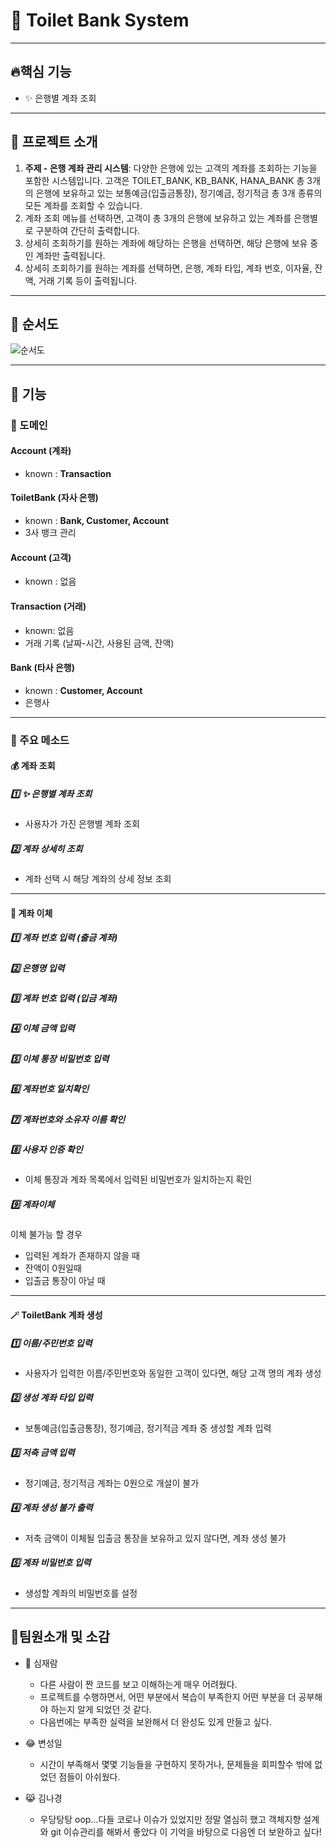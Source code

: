 # 🚽 Toilet Bank System

---
## 🔥핵심 기능


- ✨ 은행별 계좌 조회
---
## 🏦 프로젝트 소개


1. **주제 - 은행 계좌 관리 시스템**: 다양한 은행에 있는 고객의 계좌를 조회하는 기능을 포함한 시스템입니다. 고객은 TOILET_BANK, KB_BANK, HANA_BANK 총 3개의 은행에 보유하고 있는 보통예금(입출금통장), 정기예금, 정기적금 총 3개 종류의 모든 계좌를 조회할 수 있습니다.
2. 계좌 조회 메뉴를 선택하면, 고객이 총 3개의 은행에 보유하고 있는 계좌를 은행별로 구분하여 간단히 출력합니다.
3. 상세히 조회하기를 원하는 계좌에 해당하는 은행을 선택하면, 해당 은행에 보유 중인 계좌만 출력됩니다.
4. 상세히 조회하기를 원하는 계좌를 선택하면, 은행, 계좌 타입, 계좌 번호, 이자율, 잔액, 거래 기록 등이 출력됩니다.

---
## 🍕 순서도


![순서도](https://github.com/jectgenius/oop-toilet-bank/blob/main/oop-toilet-bank%20%EC%88%9C%EC%84%9C%EB%8F%84_%ED%9D%B0%EC%83%89%EB%B0%B0%EA%B2%BD.drawio.png)

---
## 📌 기능



### 🔆 도메인


#### Account (계좌)
- known : **Transaction**
#### ToiletBank (자사 은행)
- known : **Bank, Customer, Account**
- 3사 뱅크 관리
#### Account (고객)
- known : 없음
#### Transaction (거래)
- known: 없음
- 거래 기록 (날짜-시간, 사용된 금액, 잔액)
#### Bank (타사 은행)
- known : **Customer, Account**
- 은행사

---
### 🎈 주요 메소드

#### 💰 계좌 조회
##### 1️⃣ ✨ 은행별 계좌 조회
- 사용자가 가진 은행별 계좌 조회

##### 2️⃣ 계좌 상세히 조회
- 계좌 선택 시 해당 계좌의 상세 정보 조회

---
#### 💸 계좌 이체

##### 1️⃣ 계좌 번호 입력 (출금 계좌)

##### 2️⃣ 은행명 입력

##### 3️⃣ 계좌 번호 입력 (입금 계좌)

##### 4️⃣ 이체 금액 입력

##### 5️⃣ 이체 통장 비밀번호 입력

##### 6️⃣ 계좌번호 일치확인

##### 7️⃣ 계좌번호와 소유자 이름 확인

##### 8️⃣  사용자 인증 확인
- 이체 통장과 계좌 목록에서 입력된 비밀번호가 일치하는지 확인

##### 9️⃣ 계좌이체
이체 불가능 할 경우
- 입력된 계좌가 존재하지 않을 때
- 잔액이 0원일때
- 입출금 통장이 아닐 때

---

#### 🪄 ToiletBank 계좌 생성
##### 1️⃣ 이름/주민번호 입력
- 사용자가 입력한 이름/주민번호와 동일한 고객이 있다면, 해당 고객 명의 계좌 생성

##### 2️⃣ 생성 계좌 타입 입력
- 보통예금(입출금통장), 정기예금, 정기적금 계좌 중 생성할 계좌 입력
  
##### 3️⃣ 저축 금액 입력
- 정기예금, 정기적금 계좌는 0원으로 개설이 불가
  
##### 4️⃣ 계좌 생성 불가 출력
- 저축 금액이 이체될 입출금 통장을 보유하고 있지 않다면, 계좌 생성 불가
  
##### 5️⃣ 계좌 비밀번호 입력
- 생성할 계좌의 비밀번호를 설정

---
## 🤟팀원소개 및 소감


* 🐯 심재람
  * 다른 사람이 짠 코드를 보고 이해하는게 매우 어려웠다.
  * 프로젝트를 수행하면서, 어떤 부분에서 복습이 부족한지 어떤 부분을 더 공부해야 하는지 알게 되었던 것 같다.
  * 다음번에는 부족한 실력을 보완해서 더 완성도 있게 만들고 싶다.


* 😂 변성일
  * 시간이 부족해서 몇몇 기능들을 구현하지 못하거나, 문제들을 회피할수 밖에 없었던 점들이 아쉬웠다.


* 😹 김나경
  * 우당탕탕 oop...다들 코로나 이슈가 있었지만 정말 열심히 했고 객체지향 설계와 git 이슈관리를 해봐서 좋았다 이 기억을 바탕으로 다음엔 더 보완하고 싶다!